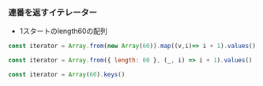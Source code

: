 ### 連番を返すイテレーター
- 1スタートのlength60の配列
```javascript
const iterator = Array.from(new Array(60)).map((v,i)=> i + 1).values()
```
```javascript
const iterator = Array.from({ length: 60 }, (_, i) => i + 1).values()
```
```javascript
const iterator = Array(60).keys()
```
